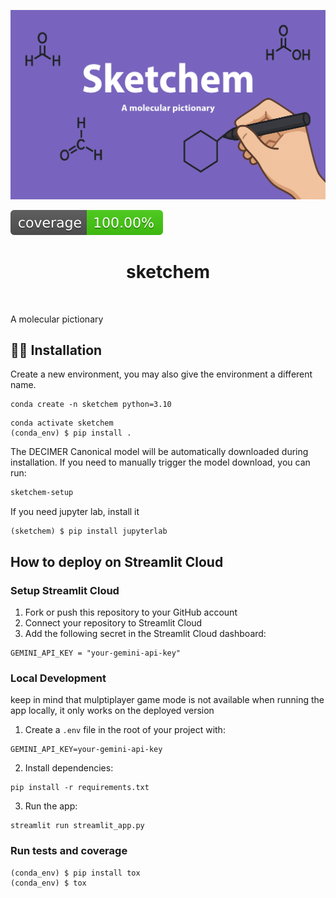 ![Project Logo](assets/banner.png)

![Coverage Status](assets/coverage-badge.svg)

<h1 align="center">
sketchem
</h1>

<br>


A molecular pictionary



## 👩‍💻 Installation

Create a new environment, you may also give the environment a different name.

```
conda create -n sketchem python=3.10
```

```
conda activate sketchem
(conda_env) $ pip install .
```

The DECIMER Canonical model will be automatically downloaded during installation. If you need to manually trigger the model download, you can run:

```bash
sketchem-setup
```


If you need jupyter lab, install it 

```
(sketchem) $ pip install jupyterlab
```

## How to deploy on Streamlit Cloud


### Setup Streamlit Cloud

1. Fork or push this repository to your GitHub account
2. Connect your repository to Streamlit Cloud
3. Add the following secret in the Streamlit Cloud dashboard:

```
GEMINI_API_KEY = "your-gemini-api-key"
```

### Local Development

keep in mind that mulptiplayer game mode is not available when running the app locally, it only works on the deployed version


1. Create a `.env` file in the root of your project with:
```
GEMINI_API_KEY=your-gemini-api-key
```

2. Install dependencies:
```
pip install -r requirements.txt
```

3. Run the app:
```
streamlit run streamlit_app.py
```

### Run tests and coverage

```
(conda_env) $ pip install tox
(conda_env) $ tox
```



